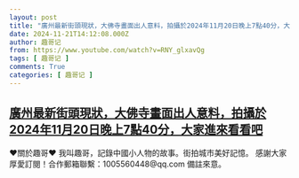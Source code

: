 ```yaml
---
layout: post
title: "廣州最新街頭現狀，大佛寺畫面出人意料，拍攝於2024年11月20日晚上7點40分，大家進來看看吧"
date: 2024-11-21T14:12:08.000Z
author: 趣哥记
from: https://www.youtube.com/watch?v=RNY_glxavQg
tags: [ 趣哥记 ]
comments: True
categories: [ 趣哥记 ]
---
```

<!--1732198328000-->
[廣州最新街頭現狀，大佛寺畫面出人意料，拍攝於2024年11月20日晚上7點40分，大家進來看看吧](https://www.youtube.com/watch?v=RNY_glxavQg)
------

<div>
♥關於趣哥♥  我叫趣哥，記錄中國小人物的故事。街拍城市美好記憶。  感謝大家厚愛訂閱！合作郵箱聯繫：1005560448@qq.com 備註來意。
</div>
